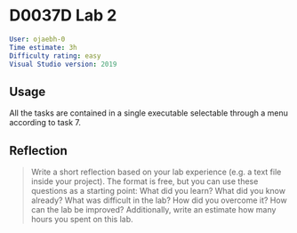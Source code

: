# D0037D Lab 2

```yaml
User: ojaebh-0  
Time estimate: 3h
Difficulty rating: easy
Visual Studio version: 2019
```

## Usage

All the tasks are contained in a single executable selectable through a menu according to task 7.

## Reflection

> Write a short reflection based on your lab experience (e.g. a text file inside your project). The format is free, but you can use these questions as a starting point:
> What did you learn? What did you know already?
> What was difficult in the lab? How did you overcome it?
> How can the lab be improved?
> Additionally, write an estimate how many hours you spent on this lab.

